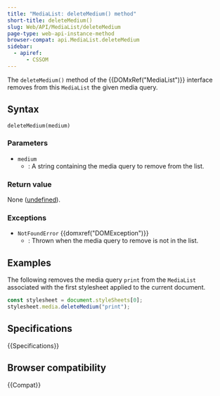 ```yaml
---
title: "MediaList: deleteMedium() method"
short-title: deleteMedium()
slug: Web/API/MediaList/deleteMedium
page-type: web-api-instance-method
browser-compat: api.MediaList.deleteMedium
sidebar:
  - apiref:
      - CSSOM
---
```


The `deleteMedium()` method of the {{DOMxRef("MediaList")}} interface removes from this `MediaList` the given media query.

## Syntax

```js-nolint
deleteMedium(medium)
```

### Parameters

- `medium`
  - : A string containing the media query to remove from the list.

### Return value

None ([undefined](/en-US/docs/Web/JavaScript/Reference/Global_Objects/undefined)).

### Exceptions

- `NotFoundError` {{domxref("DOMException")}}
  - : Thrown when the media query to remove is not in the list.

## Examples

The following removes the media query `print` from the
`MediaList` associated with the first stylesheet applied to the current document.

```js
const stylesheet = document.styleSheets[0];
stylesheet.media.deleteMedium("print");
```

## Specifications

{{Specifications}}

## Browser compatibility

{{Compat}}
